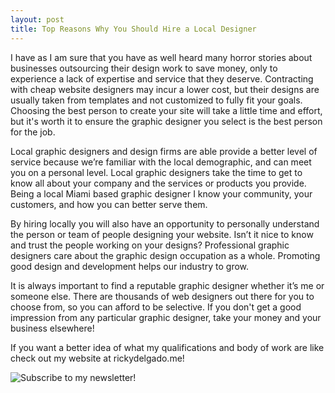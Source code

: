 ```yaml
---
layout: post
title: Top Reasons Why You Should Hire a Local Designer
---
```


I have as I am sure that you have as well heard many horror stories about businesses outsourcing their design work to save money, only to experience a lack of expertise and service that they deserve. Contracting with cheap website designers may incur a lower cost, but their designs are usually taken from templates and not customized to fully fit your goals. Choosing the best person to create your site will take a little time and effort, but it's worth it to ensure the graphic designer you select is the best person for the job.

Local graphic designers and design firms are able provide a better level of service because we’re familiar with the local demographic, and can meet you on a personal level. Local graphic designers take the time to get to know all about your company and the services or products you provide. Being a local Miami based graphic designer I know your community, your customers, and how you can better serve them.

By hiring locally you will also have an opportunity to personally understand the person or team of people designing your website. Isn’t it nice to know and trust the people working on your designs? Professional graphic designers care about the graphic design occupation as a whole. Promoting good design and development helps our industry to grow.

It is always important to find a reputable graphic designer whether it’s me or someone else.  There are thousands of web designers out there for you to choose from, so you can afford to be selective. If you don't get a good impression from any particular graphic designer, take your money and your business elsewhere!

If you want a better idea of what my qualifications and body of work are like check out my website at rickydelgado.me!

![Subscribe to my newsletter!](https://farm9.staticflickr.com/8749/16302384403_63d1a2cafe_z.jpg "Design")
